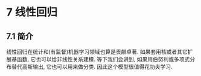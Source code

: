 # 7 线性回归

## 7.1 简介

线性回归在统计和(有监督)机器学习领域也算是贡献卓著. 如果套用核或者其它扩展基函数, 它也可以给非线性关系建模. 等下我们会讲到, 如果用伯努利或多项式分布替代高斯输出, 它也可以用来做分类. 因此这个模型很值得花功夫学习.
